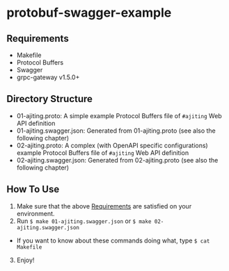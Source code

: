 # protobuf-swagger-example

## Requirements

* Makefile
* Protocol Buffers
* Swagger
* grpc-gateway v1.5.0+

## Directory Structure

* 01-ajiting.proto: A simple example Protocol Buffers file of `#ajiting` Web API definition
* 01-ajiting.swagger.json: Generated from 01-ajiting.proto (see also the following chapter)
* 02-ajiting.proto: A complex (with OpenAPI specific configurations) example Protocol Buffers file of `#ajiting` Web API definition
* 02-ajiting.swagger.json: Generated from 02-ajiting.proto (see also the following chapter)

## How To Use

1. Make sure that the above [Requirements](#Requirements) are satisfied on your environment.
2. Run `$ make 01-ajiting.swagger.json` or `$ make 02-ajiting.swagger.json`
  * If you want to know about these commands doing what, type `$ cat Makefile`
3. Enjoy!
